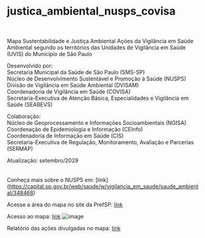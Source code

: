 # justica_ambiental_nusps_covisa
\
\
Mapa Sustentabilidade e Justiça Ambiental
Ações da Vigilância em Saúde Ambiental segundo os territórios das Unidades de Vigilância em Saúde (UVIS) do Município de São Paulo

Desenvolvido por:\
Secretaria Municipal da Saúde de São Paulo (SMS-SP)\
Núcleo de Desenvolvimento Sustentável e Promoção à Saúde (NUSPS)\
Divisão de Vigilância em Saúde Ambiental (DVISAM)\
Coordenadoria de Vigilância em Saúde (COVISA)\
Secretaria-Executiva de Atenção Básica, Especialidades e Vigilância em Saúde (SEABEVS)

Colaboração:\
Núcleo de Geoprocessamento e Informações Socioambientais (NGISA)\
Coordenação de Epidemiologia e Informação (CEInfo)\
Coordenadoria de Informação em Saúde (CIS)\
Secretaria-Executiva de Regulação, Monitoramento, Avaliação e Parcerias (SERMAP)

Atualização: setembro/2029\
\
\
Conheça mais sobre o NUSPS em: [link] (https://capital.sp.gov.br/web/saude/w/vigilancia_em_saude/saude_ambiental/348468)

Acesse a área do mapa no site da PrefSP: [link](https://prefeitura.sp.gov.br/web/saude/w/vigilancia_em_saude/saude_ambiental/mapa-de-vigilancia-em-saude-e-justica-ambiental)

Acesso ao mapa: [link](https://www.google.com/maps/d/u/1/viewer?mid=1pYvTcA8tGN9b48RSmX96EGLCxQg9h_I&ll=-23.682761206373563%2C-46.59567599999999&z=11)
![image](https://github.com/user-attachments/assets/df858637-6583-4002-be0e-110414c67ecf)

Relatório das ações divulgadas no mapa: [link](https://prefeitura.sp.gov.br/documents/d/saude/mapa_vigilancia_em_saude_e_justica_ambiental14-05-2025-1-pdf)






